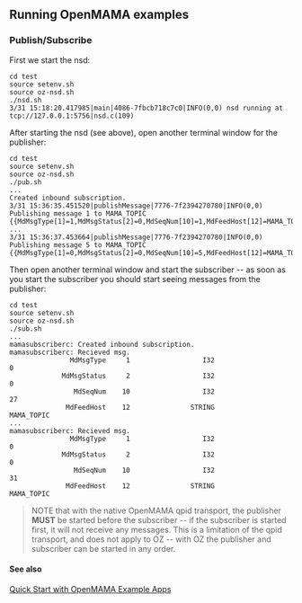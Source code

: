 ## Running OpenMAMA examples

### Publish/Subscribe

First we start the nsd:

```
cd test
source setenv.sh
source oz-nsd.sh
./nsd.sh
3/31 15:18:20.417985|main|4086-7fbcb718c7c0|INFO(0,0) nsd running at tcp://127.0.0.1:5756|nsd.c(109)
```

After starting the nsd (see above), open another terminal window for the publisher:

```
cd test
source setenv.sh
source oz-nsd.sh
./pub.sh
...
Created inbound subscription.
3/31 15:36:35.451520|publishMessage|7776-7f2394270780|INFO(0,0) Publishing message 1 to MAMA_TOPIC {{MdMsgType[1]=1,MdMsgStatus[2]=0,MdSeqNum[10]=1,MdFeedHost[12]=MAMA_TOPIC}}|mamapublisherc.c(341)
...
3/31 15:36:37.453664|publishMessage|7776-7f2394270780|INFO(0,0) Publishing message 5 to MAMA_TOPIC {{MdMsgType[1]=0,MdMsgStatus[2]=0,MdSeqNum[10]=5,MdFeedHost[12]=MAMA_TOPIC}}|mamapublisherc.c(341)...

```

Then open another terminal window and start the subscriber -- as soon as you start the subscriber you should start seeing messages from the publisher:

```
cd test
source setenv.sh
source oz-nsd.sh
./sub.sh
...
mamasubscriberc: Created inbound subscription.
mamasubscriberc: Recieved msg.
               MdMsgType     1                  I32                    0
             MdMsgStatus     2                  I32                    0
                MdSeqNum    10                  I32                   27
              MdFeedHost    12               STRING           MAMA_TOPIC
...
mamasubscriberc: Recieved msg.
               MdMsgType     1                  I32                    0
             MdMsgStatus     2                  I32                    0
                MdSeqNum    10                  I32                   31
              MdFeedHost    12               STRING           MAMA_TOPIC
```

> NOTE that with the native OpenMAMA qpid transport, the publisher **MUST** be started before the subscriber -- if the subscriber is started first, it will not receive any messages.  This is a limitation of the qpid transport, and does not apply to OZ -- with OZ the publisher and subscriber can be started in any order.

#### See also
[Quick Start with OpenMAMA Example Apps](https://openmama.github.io/openmama_quick_start_guide_running_openmama_apps.html)